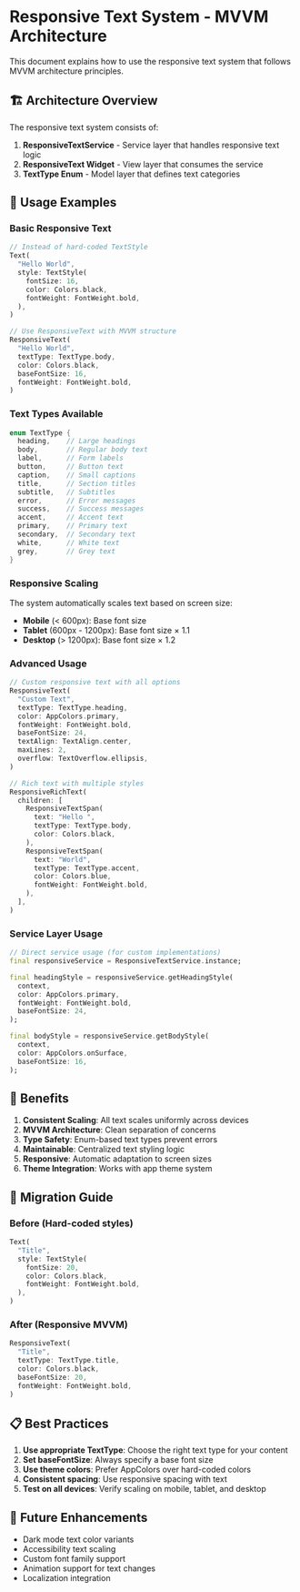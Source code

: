 # Responsive Text System - MVVM Architecture

This document explains how to use the responsive text system that follows MVVM architecture principles.

## 🏗️ Architecture Overview

The responsive text system consists of:

1. **ResponsiveTextService** - Service layer that handles responsive text logic
2. **ResponsiveText Widget** - View layer that consumes the service
3. **TextType Enum** - Model layer that defines text categories

## 📱 Usage Examples

### Basic Responsive Text

```dart
// Instead of hard-coded TextStyle
Text(
  "Hello World",
  style: TextStyle(
    fontSize: 16,
    color: Colors.black,
    fontWeight: FontWeight.bold,
  ),
)

// Use ResponsiveText with MVVM structure
ResponsiveText(
  "Hello World",
  textType: TextType.body,
  color: Colors.black,
  baseFontSize: 16,
  fontWeight: FontWeight.bold,
)
```

### Text Types Available

```dart
enum TextType {
  heading,    // Large headings
  body,       // Regular body text
  label,      // Form labels
  button,     // Button text
  caption,    // Small captions
  title,      // Section titles
  subtitle,   // Subtitles
  error,      // Error messages
  success,    // Success messages
  accent,     // Accent text
  primary,    // Primary text
  secondary,  // Secondary text
  white,      // White text
  grey,       // Grey text
}
```

### Responsive Scaling

The system automatically scales text based on screen size:

- **Mobile** (< 600px): Base font size
- **Tablet** (600px - 1200px): Base font size × 1.1
- **Desktop** (> 1200px): Base font size × 1.2

### Advanced Usage

```dart
// Custom responsive text with all options
ResponsiveText(
  "Custom Text",
  textType: TextType.heading,
  color: AppColors.primary,
  fontWeight: FontWeight.bold,
  baseFontSize: 24,
  textAlign: TextAlign.center,
  maxLines: 2,
  overflow: TextOverflow.ellipsis,
)

// Rich text with multiple styles
ResponsiveRichText(
  children: [
    ResponsiveTextSpan(
      text: "Hello ",
      textType: TextType.body,
      color: Colors.black,
    ),
    ResponsiveTextSpan(
      text: "World",
      textType: TextType.accent,
      color: Colors.blue,
      fontWeight: FontWeight.bold,
    ),
  ],
)
```

### Service Layer Usage

```dart
// Direct service usage (for custom implementations)
final responsiveService = ResponsiveTextService.instance;

final headingStyle = responsiveService.getHeadingStyle(
  context,
  color: AppColors.primary,
  fontWeight: FontWeight.bold,
  baseFontSize: 24,
);

final bodyStyle = responsiveService.getBodyStyle(
  context,
  color: AppColors.onSurface,
  baseFontSize: 16,
);
```

## 🎯 Benefits

1. **Consistent Scaling**: All text scales uniformly across devices
2. **MVVM Architecture**: Clean separation of concerns
3. **Type Safety**: Enum-based text types prevent errors
4. **Maintainable**: Centralized text styling logic
5. **Responsive**: Automatic adaptation to screen sizes
6. **Theme Integration**: Works with app theme system

## 🔄 Migration Guide

### Before (Hard-coded styles)
```dart
Text(
  "Title",
  style: TextStyle(
    fontSize: 20,
    color: Colors.black,
    fontWeight: FontWeight.bold,
  ),
)
```

### After (Responsive MVVM)
```dart
ResponsiveText(
  "Title",
  textType: TextType.title,
  color: Colors.black,
  baseFontSize: 20,
  fontWeight: FontWeight.bold,
)
```

## 📋 Best Practices

1. **Use appropriate TextType**: Choose the right text type for your content
2. **Set baseFontSize**: Always specify a base font size
3. **Use theme colors**: Prefer AppColors over hard-coded colors
4. **Consistent spacing**: Use responsive spacing with text
5. **Test on all devices**: Verify scaling on mobile, tablet, and desktop

## 🚀 Future Enhancements

- Dark mode text color variants
- Accessibility text scaling
- Custom font family support
- Animation support for text changes
- Localization integration
